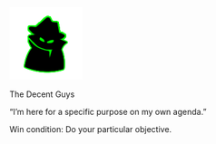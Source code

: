 ![neutral.png](neutral.png)

The Decent Guys

“I’m here for a specific purpose on my own agenda.”

Win condition: Do your particular objective.
